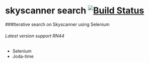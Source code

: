 # skyscanner search [![Build Status]()]()
###Iterative search on Skyscanner using Selenium


###### Latest version support RN44

* Selenium
* Joda-time
